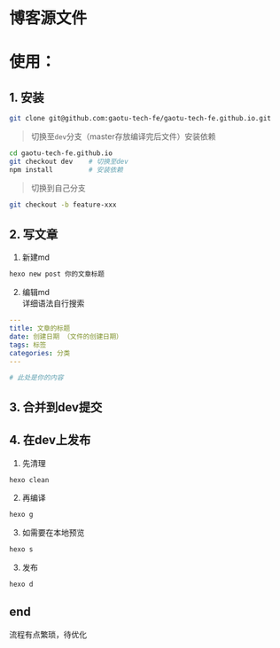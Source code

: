 # 博客源文件

# 使用：
## 1. 安装
```bash
git clone git@github.com:gaotu-tech-fe/gaotu-tech-fe.github.io.git
```

> 切换至`dev`分支（master存放编译完后文件）安装依赖
```bash
cd gaotu-tech-fe.github.io
git checkout dev    # 切换至dev
npm install         # 安装依赖
```
> 切换到自己分支
```bash
git checkout -b feature-xxx
```
## 2. 写文章
1. 新建md
```bash
hexo new post 你的文章标题
```
2. 编辑md  
详细语法自行搜索  
```yml
---
title: 文章的标题
date: 创建日期 （文件的创建日期）
tags: 标签
categories: 分类
---

# 此处是你的内容
```
## 3. 合并到dev提交
## 4. 在dev上发布
1) 先清理
```bash
hexo clean
```
2) 再编译
```bash
hexo g
```
3) 如需要在本地预览
```bash
hexo s
```
3) 发布
```bash
hexo d
```
## end
流程有点繁琐，待优化